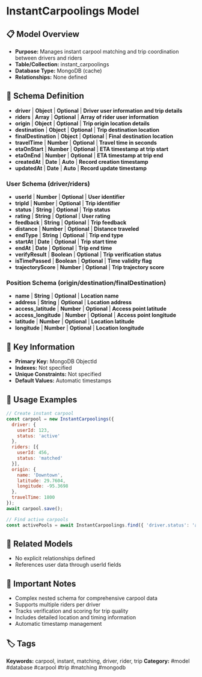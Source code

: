 # InstantCarpoolings Model

## 📋 Model Overview
- **Purpose:** Manages instant carpool matching and trip coordination between drivers and riders
- **Table/Collection:** instant_carpoolings
- **Database Type:** MongoDB (cache)
- **Relationships:** None defined

## 🔧 Schema Definition
- **driver** | **Object** | **Optional** | **Driver user information and trip details**
- **riders** | **Array** | **Optional** | **Array of rider user information**
- **origin** | **Object** | **Optional** | **Trip origin location details**
- **destination** | **Object** | **Optional** | **Trip destination location**
- **finalDestination** | **Object** | **Optional** | **Final destination location**
- **travelTime** | **Number** | **Optional** | **Travel time in seconds**
- **etaOnStart** | **Number** | **Optional** | **ETA timestamp at trip start**
- **etaOnEnd** | **Number** | **Optional** | **ETA timestamp at trip end**
- **createdAt** | **Date** | **Auto** | **Record creation timestamp**
- **updatedAt** | **Date** | **Auto** | **Record update timestamp**

### User Schema (driver/riders)
- **userId** | **Number** | **Optional** | **User identifier**
- **tripId** | **Number** | **Optional** | **Trip identifier**
- **status** | **String** | **Optional** | **Trip status**
- **rating** | **String** | **Optional** | **User rating**
- **feedback** | **String** | **Optional** | **Trip feedback**
- **distance** | **Number** | **Optional** | **Distance traveled**
- **endType** | **String** | **Optional** | **Trip end type**
- **startAt** | **Date** | **Optional** | **Trip start time**
- **endAt** | **Date** | **Optional** | **Trip end time**
- **verifyResult** | **Boolean** | **Optional** | **Trip verification status**
- **isTimePassed** | **Boolean** | **Optional** | **Time validity flag**
- **trajectoryScore** | **Number** | **Optional** | **Trip trajectory score**

### Position Schema (origin/destination/finalDestination)
- **name** | **String** | **Optional** | **Location name**
- **address** | **String** | **Optional** | **Location address**
- **access_latitude** | **Number** | **Optional** | **Access point latitude**
- **access_longitude** | **Number** | **Optional** | **Access point longitude**
- **latitude** | **Number** | **Optional** | **Location latitude**
- **longitude** | **Number** | **Optional** | **Location longitude**

## 🔑 Key Information
- **Primary Key:** MongoDB ObjectId
- **Indexes:** Not specified
- **Unique Constraints:** Not specified
- **Default Values:** Automatic timestamps

## 📝 Usage Examples
```javascript
// Create instant carpool
const carpool = new InstantCarpoolings({
  driver: {
    userId: 123,
    status: 'active'
  },
  riders: [{
    userId: 456,
    status: 'matched'
  }],
  origin: {
    name: 'Downtown',
    latitude: 29.7604,
    longitude: -95.3698
  },
  travelTime: 1800
});
await carpool.save();

// Find active carpools
const activePools = await InstantCarpoolings.find({ 'driver.status': 'active' });
```

## 🔗 Related Models
- No explicit relationships defined
- References user data through userId fields

## 📌 Important Notes
- Complex nested schema for comprehensive carpool data
- Supports multiple riders per driver
- Tracks verification and scoring for trip quality
- Includes detailed location and timing information
- Automatic timestamp management

## 🏷️ Tags
**Keywords:** carpool, instant, matching, driver, rider, trip
**Category:** #model #database #carpool #trip #matching #mongodb